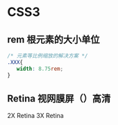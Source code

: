 # CSS3
## rem 根元素的大小单位

```css
/* 元素等比例缩放的解决方案 */
.XXX{
   width: 8.75rem;
}

```

## Retina 视网膜屏（）高清
2X Retina
3X Retina

